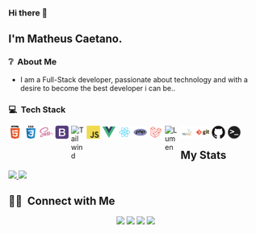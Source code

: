 ### Hi there 👋

## I'm Matheus Caetano.


### ❔ &nbsp;About Me
- I am a Full-Stack developer, passionate about technology and with a desire to become the best developer i can be..



### 💻 &nbsp;Tech Stack
<img style="margin-right: 5px" align="left" alt="HTML5" width="26px" src="https://raw.githubusercontent.com/github/explore/80688e429a7d4ef2fca1e82350fe8e3517d3494d/topics/html/html.png" />

<img style="margin-right: 5px" align="left" alt="CSS3" width="26px" src="https://raw.githubusercontent.com/github/explore/80688e429a7d4ef2fca1e82350fe8e3517d3494d/topics/css/css.png" />
<img style="margin-right: 5px" align="left" alt="Sass" width="26px" src="https://raw.githubusercontent.com/github/explore/80688e429a7d4ef2fca1e82350fe8e3517d3494d/topics/sass/sass.png" />
<img style="margin-right: 5px" align="left" alt="Boostrap" width="26px" src="https://raw.githubusercontent.com/github/explore/80688e429a7d4ef2fca1e82350fe8e3517d3494d/topics/bootstrap/bootstrap.png" />
<img style="margin-right: 5px" align="left" alt="Tailwind" width="26px" src="https://encrypted-tbn0.gstatic.com/images?q=tbn:ANd9GcTgibExfdq77NHUVVWtspnz9jJIH1Bl5obOd4ceNplkZd6CceoCXJaw7nYeeyqTOCjZ35Y&usqp=CAU" />

<img style="margin-right: 5px" align="left" alt="JavaScript" width="26px" src="https://raw.githubusercontent.com/github/explore/80688e429a7d4ef2fca1e82350fe8e3517d3494d/topics/javascript/javascript.png" />
<img style="margin-right: 5px" align="left" alt="VueJS" width="26px" src="https://raw.githubusercontent.com/github/explore/80688e429a7d4ef2fca1e82350fe8e3517d3494d/topics/vue/vue.png" />
<img style="margin-right: 5px" align="left" alt="React" width="26px" src="https://raw.githubusercontent.com/github/explore/80688e429a7d4ef2fca1e82350fe8e3517d3494d/topics/react/react.png" />

<img style="margin-right: 5px" align="left" alt="PHP" width="26px" src="https://raw.githubusercontent.com/github/explore/ccc16358ac4530c6a69b1b80c7223cd2744dea83/topics/php/php.png" />
<img style="margin-right: 5px" align="left" alt="Laravel" width="26px" src="https://raw.githubusercontent.com/github/explore/56a826d05cf762b2b50ecbe7d492a839b04f3fbf/topics/laravel/laravel.png" />
<img style="margin-right: 5px" align="left" alt="Lumen" width="26px" src="https://img.stackshare.io/service/2820/lumen.png" />


<img style="margin-right: 5px" align="left" alt="MySQL" width="26px" src="https://raw.githubusercontent.com/github/explore/80688e429a7d4ef2fca1e82350fe8e3517d3494d/topics/mysql/mysql.png" />

<img style="margin-right: 5px" align="left" alt="Git" width="26px" src="https://raw.githubusercontent.com/github/explore/80688e429a7d4ef2fca1e82350fe8e3517d3494d/topics/git/git.png" />
<img style="margin-right: 5px" align="left" alt="GitHub" width="26px" src="https://raw.githubusercontent.com/github/explore/78df643247d429f6cc873026c0622819ad797942/topics/github/github.png" />

<img style="margin-right: 5px" align="left" alt="Terminal" width="26px" src="https://raw.githubusercontent.com/github/explore/80688e429a7d4ef2fca1e82350fe8e3517d3494d/topics/terminal/terminal.png" />


<br>

## My Stats
<p>
<a href="https://github.com/AVS1508">
  <img height="180em" src="https://github-readme-stats.vercel.app/api?username=omatheuscaetano&show_icons=true&theme=radical" />
  <img height="180em" src="https://github-readme-stats-eight-theta.vercel.app/api/top-langs/?username=omatheuscaetano&theme=radical&layout=compact&exclude_lang=java+r" />
</a>
</p>


##  🤝🏻 &nbsp;Connect with Me

<p align="center">
<a href="http://devmatheuscaetano.com/"><img src="https://img.shields.io/badge/-http://devmatheuscaetano.com/-3423A6?style=flat-square&logo=Google-Chrome&logoColor=white"/></a>
<a href="https://linkedin.com/in/matheus-dos-santos-caetano"><img src="https://img.shields.io/badge/-Matheus%20Caetano-0077B5?style=flat-square&logo=Linkedin&logoColor=white"/></a>
<a href="mailto:contato@devmatheuscaetano.com"><img src="https://img.shields.io/badge/
-contato@devmatheuscaetano.com-D14836?style=flat-square&logo=Gmail&logoColor=white"/></a>
<a href="https://www.instagram.com/oomatheuscaetano/"><img src="https://img.shields.io/badge/-contato@devmatheuscaetano.com-rgb(212,43,140)?style=flat-square&logo=instagram&logoColor=white"/></a>


